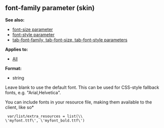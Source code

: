 ## font-family parameter (skin)
**See also:**
*   [font-size parameter](/%7Bskin%7D/param/font-size)
*   [font-style parameter](/%7Bskin%7D/param/font-style)
*   [tab-font-family, tab-font-size, tab-font-style
    parameters](/%7Bskin%7D/param/tab-font)
<!-- -->
**Applies to:**
*   [All](/%7Bskin%7D/control)
<!-- -->
**Format:**
*   string


Leave blank to use the default font. This can be used for
CSS-style fallback fonts, e.g. \"Arial,Helvetica\". 

You can
include fonts in your resource file, making them available to the
client, like so* 
```
 var/list/extra_resources = list(\\
\'myfont.ttf\', \'myfont_bold.ttf\') 
```
